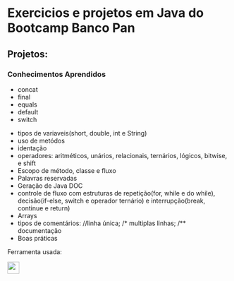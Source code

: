 <h1>Exercicios e projetos em Java do Bootcamp Banco Pan</h1>

<section>
  <h2>Projetos: </h2>
</section>

<section>
  <h3>Conhecimentos Aprendidos </h3>
  <ul>
    <li>concat</li>
    <li>final</li>
    <li>equals</li>
    <li>default</li>
    <li>switch</li>
    </ul>
</section>
<section>
  <ul>
    <li>tipos de variaveis(short, double, int e String)
    <li>uso de metódos</li>
    <li>identação</li>
    <li>operadores: aritméticos, unários, relacionais, ternários, lógicos, bitwise, e shift</li>
    <li>Escopo de método, classe e fluxo</li>
    <li>Palavras reservadas</li>
    <li>Geração de Java DOC</li>
    <li>controle de fluxo com estruturas de repetição(for, while e do while), decisão(if-else, switch e operador ternário) e interrupção(break, continue e return)
    </li>
    <li>Arrays</li>
    <li>tipos de comentários: //linha única; /* multiplas linhas; /** documentação</li>
    <li>Boas práticas</li>
  </ul>
</section>

<p>Ferramenta usada:</p>
<a href ="https://code.visualstudio.com/assets/images/code-stable.png"><img src="https://code.visualstudio.com/assets/images/code-stable.png" border="0" height="27px"></a>

